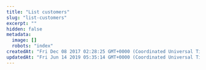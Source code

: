```yaml
---
title: "List customers"
slug: "list-customers"
excerpt: ""
hidden: false
metadata: 
  image: []
  robots: "index"
createdAt: "Fri Dec 08 2017 02:28:25 GMT+0000 (Coordinated Universal Time)"
updatedAt: "Fri Jun 14 2019 05:35:14 GMT+0000 (Coordinated Universal Time)"
---
```

